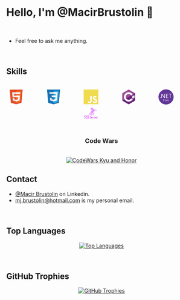<h1>Hello, I'm  @MacirBrustolin 👋</h1>
<br>
<ul>
   <!--- <li></li>--->
    <li>Feel free to ask me anything.</li>
</ul>
<!---
- 📫 How to reach me: mj.brustolin@hotmail.com
--->

<br>

<h2>Skills</h2>
<div align="center">
   <br>
    <img height="40" src="https://raw.githubusercontent.com/devicons/devicon/master/icons/html5/html5-original.svg">
    &nbsp;&nbsp;&nbsp;&nbsp;&nbsp;&nbsp;&nbsp;&nbsp;&nbsp;&nbsp;&nbsp;&nbsp;&nbsp;
    <img height="40" src="https://raw.githubusercontent.com/devicons/devicon/master/icons/css3/css3-original.svg">
    &nbsp;&nbsp;&nbsp;&nbsp;&nbsp;&nbsp;&nbsp;&nbsp;&nbsp;&nbsp;&nbsp;&nbsp;&nbsp;
    <img height="40" src="https://raw.githubusercontent.com/devicons/devicon/master/icons/javascript/javascript-plain.svg">
    &nbsp;&nbsp;&nbsp;&nbsp;&nbsp;&nbsp;&nbsp;&nbsp;&nbsp;&nbsp;&nbsp;&nbsp;&nbsp;
    <img height="40" src="https://raw.githubusercontent.com/devicons/devicon/master/icons/csharp/csharp-original.svg">
    &nbsp;&nbsp;&nbsp;&nbsp;&nbsp;&nbsp;&nbsp;&nbsp;&nbsp;&nbsp;&nbsp;&nbsp;&nbsp;
    <img height="40" src="https://raw.githubusercontent.com/devicons/devicon/master/icons/dotnetcore/dotnetcore-original.svg">
    &nbsp;&nbsp;&nbsp;&nbsp;&nbsp;&nbsp;&nbsp;&nbsp;&nbsp;&nbsp;&nbsp;&nbsp;&nbsp;
    <img height="40" src="https://raw.githubusercontent.com/MacirBrustolin/MacirBrustolin/main/microsoftsqlserver-plain-wordmark.svg">
    &nbsp;&nbsp;&nbsp;&nbsp;&nbsp;&nbsp;&nbsp;&nbsp;&nbsp;&nbsp;&nbsp;&nbsp;&nbsp;
</div>
</br>
<div align="center">
   <h3>Code Wars</h3>
   </br>
   <a href="https://www.codewars.com/users/MacirBrustolin" target="_blank">
      <img height="30" src="https://www.codewars.com/users/MacirBrustolin/badges/large" alt="CodeWars Kyu and Honor">
   </a>
</div>

<h2>Contact</h2>
<ul>
    <li><a href="https://www.linkedin.com/in/macir-brustolin-501a13189/" target="_blank">@Macir Brustolin</a> on Linkedin.</li>
    <li><a href="mailto:mj.brustolin@hotmail.com" target="_blank">mj.brustolin@hotmail.com</a> is my personal email.</li>
</ul>

<br>

<h2>Top Languages</h2>
<p align="center"><a href="https://github.com/anuraghazra/github-readme-stats" target="blank"><img src="https://github-readme-stats.vercel.app/api/top-langs/?username=macirbrustolin&layout=compact&langs_count=10&theme=dark&custom_title=Top Languages" alt="Top Languages" /></a></p>

<br>

<h2>GitHub Trophies</h2>
<p align="center"><a href="https://github.com/ryo-ma/github-profile-trophy" target="blank"><img src="https://github-profile-trophy.vercel.app/?username=macirbrustolin&column=4&margin-w=15&margin-h=15&theme=oldie" alt="GitHub Trophies" /></a></p>

<br>



<!---
MacirBrustolin/MacirBrustolin is a ✨ special ✨ repository because its `README.md` (this file) appears on your GitHub profile.
You can click the Preview link to take a look at your changes.
--->
